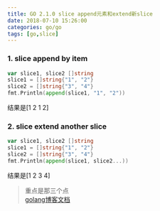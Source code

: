```yaml
---
title: GO 2.1.0 slice append元素和extend新slice
date: 2018-07-10 15:26:00
categories: go/go
tags: [go,slice]
---
```


### 1. slice append by item
``` go
var slice1, slice2 []string
slice1 = []string{"1", "2"}
slice2 = []string{"3", "4"}
fmt.Println(append(slice1, "1", "2"))
```
结果是[1 2 1 2]

### 2. slice extend another slice
``` go
var slice1, slice2 []string
slice1 = []string{"1", "2"}
slice2 = []string{"3", "4"}
fmt.Println(append(slice1, slice2...))
```
结果是[1 2 3 4]
> 重点是那三个点  
[golang博客文档](https://blog.golang.org/slices)
